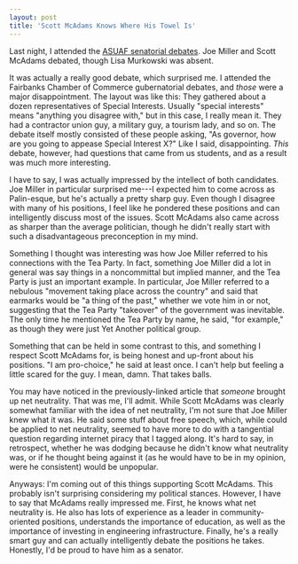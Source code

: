 ```yaml
---
layout: post
title: 'Scott McAdams Knows Where His Towel Is'
---
```


Last night, I attended the [ASUAF senatorial debates](http://uafsunstar.com/?p=1745). Joe Miller and Scott McAdams debated, though Lisa Murkowski was absent.

It was actually a really good debate, which surprised me. I attended the Fairbanks Chamber of Commerce gubernatorial debates, and *those* were a major disappointment.  The layout was like this:  They gathered about a dozen representatives of Special Interests.  Usually "special interests" means "anything you disagree with," but in this case, I really mean it.  They had a contractor union guy, a military guy, a tourism lady, and so on. The debate itself mostly consisted of these people asking, "As governor, how are you going to appease Special Interest X?"  Like I said, disappointing.  *This* debate, however, had questions that came from us students, and as a result was much more interesting.

I have to say, I was actually impressed by the intellect of both candidates. Joe Miller in particular surprised me---I expected him to come across as Palin-esque, but he's actually a pretty sharp guy.  Even though I disagree with many of his positions, I feel like he pondered these positions and can intelligently discuss most of the issues.  Scott McAdams also came across as sharper than the average politician, though he didn't really start with such a disadvantageous preconception in my mind.

Something I thought was interesting was how Joe Miller referred to his connections with the Tea Party. In fact, something Joe Miller did a lot in general was say things in a noncommittal but implied manner, and the Tea Party is just an important example. In particular, Joe Miller referred to a nebulous "movement taking place across the country" and said that earmarks would be "a thing of the past," whether we vote him in or not, suggesting that the Tea Party "takeover" of the government was inevitable.  The only time he mentioned the Tea Party by name, he said, "for example," as though they were just Yet Another political group.

Something that can be held in some contrast to this, and something I respect Scott McAdams for, is being honest and up-front about his positions.  "I am pro-choice," he said at least once.  I can't help but feeling a little scared for the guy. I mean, damn. That takes balls.

You may have noticed in the previously-linked article that *someone* brought up net neutrality. That was me, I'll admit. While Scott McAdams was clearly somewhat familiar with the idea of net neutrality, I'm not sure that Joe Miller knew what it was. He said some stuff about free speech, which, while could be applied to net neutrality, seemed to have more to do with a tangential question regarding internet piracy that I tagged along. It's hard to say, in retrospect, whether he was dodging because he didn't know what neutrality was, or if he thought being against it (as he would have to be in my opinion, were he consistent) would be unpopular.

Anyways: I'm coming out of this things supporting Scott McAdams.  This probably isn't surprising considering my political stances. However, I have to say that McAdams really impressed me.  First, he knows what net neutrality is.  He also has lots of experience as a leader in community-oriented positions, understands the importance of education, as well as the importance of investing in engineering infrastructure. Finally, he's a really smart guy and can actually intelligently debate the positions he takes. Honestly, I'd be proud to have him as a senator.
